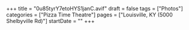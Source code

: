 +++
title = "0u85tyrY7etoHYS1janC.avif"
draft = false
tags = ["Photos"]
categories = ["Pizza Time Theatre"]
pages = ["Louisville, KY (5000 Shelbyville Rd)"]
startDate = ""
+++
